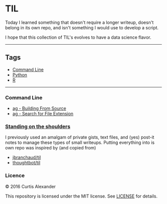 # TIL

Today I learned something that doesn't require a longer writeup, doesn't belong in its own repo, and isn't something I would use to develop a script.

I hope that this collection of TIL's evolves to have a data science flavor.

---

## Tags

* [Command Line](#command)
* [Python](#python)
* [R](#r)

---

### Command Line
* [ag - Building From Source](cl/ag-building-from-source.md)
* [ag - Search for File Extension](cl/ag-search-file-ext.md)

### [Standing on the shoulders](https://en.wikipedia.org/wiki/Standing_on_the_shoulders_of_giants)
I previously used an amalgam of private gists, text files, and (yes) post-it notes to manage these types of small writeups.  Putting everything into is own repo was inspired by (and copied from)

* [jbranchaud/til](https://github.com/jbranchaud/til)
* [thoughtbot/til](https://github.com/thoughtbot/til)

### Licence
&copy; 2016 Curtis Alexander

This repository is licensed under the MIT license.  See [LICENSE](LICENSE) for details.
